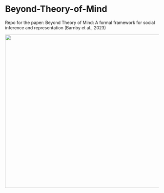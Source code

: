 # Beyond-Theory-of-Mind
Repo for the paper: Beyond Theory of Mind: A formal framework for social inference and representation (Barnby et al., 2023)

<img src="Figure1_FormalFramework.png"  width="637" height="502">
